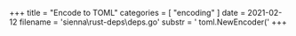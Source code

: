 +++
title = "Encode to TOML"
categories = [ "encoding" ]
date = 2021-02-12
filename = 'sienna\rust-deps\deps.go'
substr = ' toml.NewEncoder('
+++
